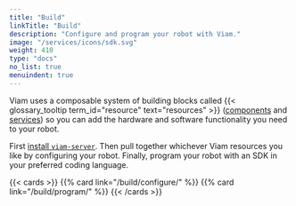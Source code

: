 ```yaml
---
title: "Build"
linkTitle: "Build"
description: "Configure and program your robot with Viam."
image: "/services/icons/sdk.svg"
weight: 410
type: "docs"
no_list: true
menuindent: true
---
```


Viam uses a composable system of building blocks called {{< glossary_tooltip term_id="resource" text="resources" >}} ([components](/components/) and [services](/services/)) so you can add the hardware and software functionality you need to your robot.

First [install `viam-server`](/get-started/installation/).
Then pull together whichever Viam resources you like by configuring your robot.
Finally, program your robot with an SDK in your preferred coding language.

{{< cards >}}
{{% card link="/build/configure/" %}}
{{% card link="/build/program/" %}}
{{< /cards >}}
